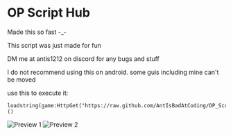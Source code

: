 # OP Script Hub
Made this so fast -_-

This script was just made for fun

DM me at antis1212 on discord for any bugs and stuff

I do not recommend using this on android. some guis including mine can't be moved

use this to execute it:
```
loadstring(game:HttpGet("https://raw.github.com/AntIsBadAtCoding/OP_Script_Hub/blob/fb0c414431736045c87bb1da227afa05ebc11b09/OP%20DW%20Script%20hub"))()
```
![Preview 1](https://github.com/user-attachments/assets/32ea5cc9-a90f-4e89-a77e-b2c37b5c427d) ![Preview 2](https://github.com/user-attachments/assets/ecb45fe2-3005-4d83-a309-76039f87fdb5)

